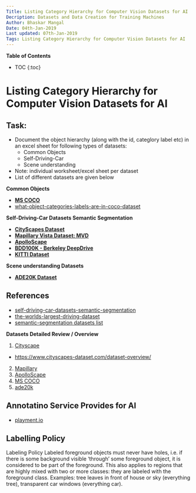 ```yaml
---
Title: Listing Category Hierarchy for Computer Vision Datasets for AI
Decription: Datasets and Data Creation for Training Machines
Author: Bhaskar Mangal
Date: 04th-Jan-2019
Last updated: 07th-Jan-2019
Tags: Listing Category Hierarchy for Computer Vision Datasets for AI
---
```



**Table of Contents**
* TOC
{:toc}


# Listing Category Hierarchy for Computer Vision Datasets for AI

## **Task:**

* Document the object hierarchy (along with the id, categlory label etc) in an excel sheet for following types of datasets:
  * Common Objects
  * Self-Driving-Car
  * Scene understanding
* Note: individual worksheet/excel sheet per dataset
* List of different datasets are given below


**Common Objects**
* **[MS COCO](http://cocodataset.org/#home)**
* [what-object-categories-labels-are-in-coco-dataset](https://tech.amikelive.com/node-718/what-object-categories-labels-are-in-coco-dataset/)


**Self-Driving-Car Datasets Semantic Segmentation**
* **[CityScapes Dataset](https://www.cityscapes-dataset.com/)**
* **[Mapillary Vista Dataset: MVD](https://blog.mapillary.com/product/2017/05/03/mapillary-vistas-dataset.html)**
* **[ApolloScape](http://apolloscape.auto/index.html)**
* **[BDD100K - Berkeley DeepDrive](https://bdd-data.berkeley.edu/)**
* **[KITTI Dataset](http://www.cvlibs.net/datasets/kitti/)**

**Scene understanding Datasets**
* **[ADE20K Dataset](http://groups.csail.mit.edu/vision/datasets/ADE20K/)**


## References

- [self-driving-car-datasets-semantic-segmentation](https://blog.playment.io/self-driving-car-datasets-semantic-segmentation/)
- [the-worlds-largest-driving-dataset](https://blog.getnexar.com/introducing-bdd100k-the-worlds-largest-driving-dataset-b4e157bf2632)
- [semantic-segmentation datasets list](https://github.com/mrgloom/awesome-semantic-segmentation#datasets)



**Datasets Detailed Review / Overview**
1. [Cityscape](cityscape-dataset.md)
  * https://www.cityscapes-dataset.com/dataset-overview/
2. [Mapillary](mapillary-dataset.md)
3. [ApolloScape](apolloscape-dataset.md)
4. [MS COCO](mscoco-dataset.md)
5. [ade20k](ade20k-dataset.md)


## **Annotatino Service Provides for AI**
* [playment.io](https://playment.io/image-annotation/)


## Labelling Policy

Labeling Policy
Labeled foreground objects must never have holes, i.e. if there is some background visible ‘through’ some foreground object, it is considered to be part of the foreground. This also applies to regions that are highly mixed with two or more classes: they are labeled with the foreground class. Examples: tree leaves in front of house or sky (everything tree), transparent car windows (everything car).